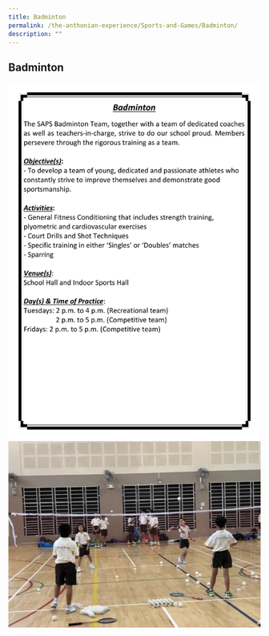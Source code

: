 ```yaml
---
title: Badminton
permalink: /the-anthonian-experience/Sports-and-Games/Badminton/
description: ""
---
```

## Badminton

![](/images/CCA%202023_Sep/cca-15.png)
![](/images/Badminton.png)